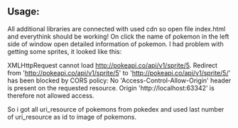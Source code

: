 ## Usage:

All additional libraries are connected with used cdn so open file index.html and everythink should be working! On click the name of pokemon in the left side of window open detailed information of pokemon. I had  problem with getting some sprites, it looked like this:

XMLHttpRequest cannot load http://pokeapi.co/api/v1/sprite/5. Redirect from 'http://pokeapi.co/api/v1/sprite/5' to 'http://pokeapi.co/api/v1/sprite/5/' has been blocked by CORS policy: No 'Access-Control-Allow-Origin' header is present on the requested resource. Origin 'http://localhost:63342' is therefore not allowed access.

So i got all uri_resource of pokemons from pokedex and used last number of uri_resource as id to image of pokemons.